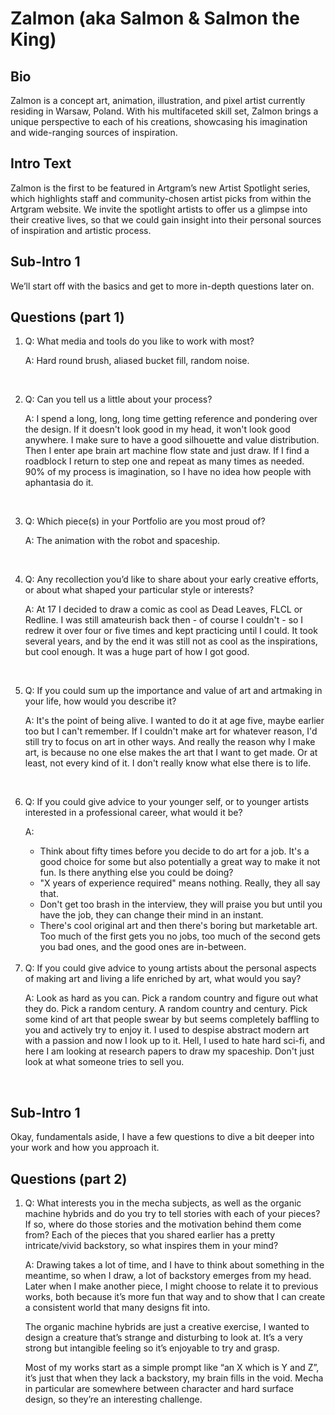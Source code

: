 # Zalmon (aka Salmon & Salmon the King)


## Bio

Zalmon is a concept art, animation, illustration, and pixel artist currently residing in Warsaw, Poland. With his multifaceted skill set, Zalmon brings a unique perspective to each of his creations, showcasing his imagination and wide-ranging sources of inspiration.

## Intro Text

Zalmon is the first to be featured in Artgram’s new Artist Spotlight series, which highlights staff and community-chosen artist picks from within the Artgram website. We invite the spotlight artists to offer us a glimpse into their creative lives, so that we could gain insight into their personal sources of inspiration and artistic process.

## Sub-Intro 1

We’ll start off with the basics and get to more in-depth questions later on.




## Questions (part 1)
<ol>
<li>
Q: What media and tools do you like to work with most? <br>
	
A: Hard round brush, aliased bucket fill, random noise.
	</li><br>
	
<li>
Q: Can you tell us a little about your process?  <br>
	
A: I spend a long, long, long time getting reference and pondering over the design. If it doesn't look good in my head, it won't look good anywhere. I make sure to have a good silhouette and value distribution. Then I enter ape brain art machine flow state and just draw. If I find a roadblock I return to step one and repeat as many times as needed. 90% of my process is imagination, so I have no idea how people with aphantasia do it. 
	</li> <br>

<li>
Q:  Which piece(s) in your Portfolio are you most proud of?

A: The animation with the robot and spaceship.
	</li><br>

<li>
Q: Any recollection you’d like to share about your early creative efforts, or about what shaped your particular style or interests? <br>
	
A: At 17 I decided to draw a comic as cool as Dead Leaves, FLCL or Redline. I was still amateurish back then - of course I couldn't - so I redrew it over four or five times and kept practicing until I could. It took several years, and by the end it was still not as cool as the inspirations, but cool enough. It was a huge part of how I got good.
	</li><br>

<li>
Q: If you could sum up the importance and value of art and artmaking in your life, how would you describe it? <br>
	
A: It's the point of being alive. I wanted to do it at age five, maybe earlier too but I can't remember. If I couldn't make art for whatever reason, I'd still try to focus on art in other ways. And really the reason why I make art, is because no one else makes the art that I want to get made. Or at least, not every kind of it. I don't really know what else there is to life.
	</li><br>


<li>
Q: If you could give advice to your younger self, or to younger artists interested in a professional career, what would it be? <br>
	
A: 
- Think about fifty times before you decide to do art for a job. It's a good choice for some but also potentially a great way to make it not fun. Is there anything else you could be doing?
- "X years of experience required" means nothing. Really, they all say that.
- Don't get too brash in the interview, they will praise you but until you have the job, they can change their mind in an instant.
- There's cool original art and then there's boring but marketable art. Too much of the first gets you no jobs, too much of the second gets you bad ones, and the good ones are in-between.
	</li><br>

<li>
Q: If you could give advice to young artists about the personal aspects of making art and living a life enriched by art, what would you say? <br>

A: Look as hard as you can. Pick a random country and figure out what they do. Pick a random century. A random country and century. Pick some kind of art that people swear by but seems completely baffling to you and actively try to enjoy it. I used to despise abstract modern art with a passion and now I look up to it. Hell, I used to hate hard sci-fi, and here I am looking at research papers to draw my spaceship. Don't just look at what someone tries to sell you.
	</li><br>

</ol>

## Sub-Intro 1

Okay, fundamentals aside, I have a few questions to dive a bit deeper into your work and how you approach it.


## Questions (part 2)
<ol>
<li>
Q: What interests you in the mecha subjects, as well as the organic machine hybrids and do you try to tell stories with each of your pieces? If so, where do those stories and the motivation behind them come from? Each of the pieces that you shared earlier has a pretty intricate/vivid backstory, so what inspires them in your mind? <br>

A: Drawing takes a lot of time, and I have to think about something in the meantime, so when I draw, a lot of backstory emerges from my head. Later when I make another piece, I might choose to relate it to previous works, both because it’s more fun that way and to show that I can create a consistent world that many designs fit into. 

The organic machine hybrids are just a creative exercise, I wanted to design a creature that’s strange and disturbing to look at. It’s a very strong but intangible feeling so it’s enjoyable to try and grasp. 

Most of my works start as a simple prompt like “an X which is Y and Z”, it’s just that when they lack a backstory, my brain fills in the void. Mecha in particular are somewhere between character and hard surface design, so they’re an interesting challenge.
	</li><br>
